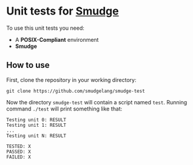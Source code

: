# Unit tests for [Smudge](https://github.com/smudgelang/smudge)
To use this unit tests you need:
- A **POSIX-Compliant** environment
- **Smudge**
## How to use
First, clone the repository in your working directory:
```
git clone https://github.com/smudgelang/smudge-test
```
Now the directory `smudge-test` will contain a script named `test`.
Running command `./test` will print something like that:
```
Testing unit 0: RESULT
Testing unit 1: RESULT
...
Testing unit N: RESULT

TESTED: X
PASSED: X
FAILED: X
```
